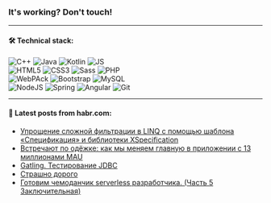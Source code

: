 ### It's working? Don't touch!

---

#### 🛠️ Technical stack:

![C++](https://img.shields.io/badge/C++-informational?logo=c%2B%2B&style=flat&logoColor=white&color=9C033A)
![Java](https://img.shields.io/badge/Java-informational?logo=java&style=flat&logoColor=white&color=007396)
![Kotlin](https://img.shields.io/badge/Kotlin-informational?logo=Kotlin&style=flat&logoColor=white&color=0095D5)
![JS](https://img.shields.io/badge/JS-informational?logo=javaScript&style=flat&logoColor=black&color=F7Df1E) <br>
![HTML5](https://img.shields.io/badge/HTML5-informational?logo=html5&style=flat&logoColor=white&color=E34F26)
![CSS3](https://img.shields.io/badge/CSS3-informational?logo=css3&style=flat&logoColor=white&color=157286)
![Sass](https://img.shields.io/badge/Saas-informational?logo=sass&style=flat&logoColor=white&color=hotpink)
![PHP](https://img.shields.io/badge/PHP-informational?logo=php&style=flat&logoColor=white&color=777BB4) <br>
![WebPAck](https://img.shields.io/badge/WebPack-informational?logo=webPack&style=flat&logoColor=white&color=FF6F00)
![Bootstrap](https://img.shields.io/badge/Bootstrap-informational?logo=Bootstrap&style=flat&logoColor=white&color=7952B3)
![MySQL](https://img.shields.io/badge/MySQL-informational?logo=MySQL&style=flat&logoColor=white&color=00f) <br>
![NodeJS](https://img.shields.io/badge/NodeJS-informational?logo=node.js&style=flat&logoColor=white&color=43853D)
![Spring](https://img.shields.io/badge/Spring-informational?logo=Spring&style=flat&logoColor=white&color=0A9EDC)
![Angular](https://img.shields.io/badge/Vue-informational?logo=vue.js&style=flat&logoColor=white&color=red)
![Git](https://img.shields.io/badge/Git-informational?logo=git&style=flat&logoColor=white&color=darkorange)

___

#### 💬 Latest posts from habr.com:

<!-- BLOG-POST-LIST:START -->
- [Упрощение сложной фильтрации в LINQ с помощью шаблона «Спецификация» и библиотеки XSpecification](https://habr.com/ru/post/663808/?utm_source=habrahabr&utm_medium=rss&utm_campaign=663808)
- [Встречают по одёжке: как мы меняем главную в приложении с 13 миллионами MAU](https://habr.com/ru/post/663510/?utm_source=habrahabr&utm_medium=rss&utm_campaign=663510)
- [Gatling. Тестирование JDBC](https://habr.com/ru/post/663718/?utm_source=habrahabr&utm_medium=rss&utm_campaign=663718)
- [Страшно дорого](https://habr.com/ru/post/663694/?utm_source=habrahabr&utm_medium=rss&utm_campaign=663694)
- [Готовим чемоданчик serverless разработчика. &lpar;Часть 5 Заключительная&rpar;](https://habr.com/ru/post/663650/?utm_source=habrahabr&utm_medium=rss&utm_campaign=663650)
<!-- BLOG-POST-LIST:END -->
